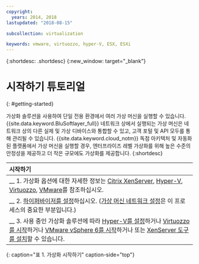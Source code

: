 ```yaml
---
copyright:
  years: 2014, 2018
lastupdated: "2018-08-15"

subcollection: virtualization

keywords: vmware, virtuozzo, hyper-V, ESX, ESXi
---
```


{:shortdesc: .shortdesc}
{:new_window: target="_blank"}

# 시작하기 튜토리얼
{: #getting-started}

가상화 솔루션을 사용하여 단일 전용 환경에서 여러 가상 머신을 실행할 수 있습니다. {{site.data.keyword.BluSoftlayer_full}} 네트워크 상에서 실행되는 가상 머신은 네트워크 상의 다른 실제 및 가상 디바이스와 통합할 수 있고, 고객 포털 및 API 모두를 통해 관리될 수 있습니다. {{site.data.keyword.cloud_notm}} 독점 아키텍처 및 자동화된 플랫폼에서 가상 머신을 실행할 경우, 엔터프라이즈 레벨 가상화를 위해 높은 수준의 안정성을 제공하고 더 작은 규모에도 가상화를 제공합니다.
{:shortdesc}

| 시작하기       |
|:------------------|
| __ 1. 가상화 옵션에 대한 자세한 정보는 [Citrix XenServer](/docs/infrastructure/virtualization?topic=Virtualization-what-is-citrix-xenserver-), [Hyper-V](/docs/infrastructure/virtualization?topic=Virtualization-what-is-hyper-v-), [Virtuozzo](/docs/infrastructure/virtualization?topic=Virtualization-what-is-virtuozzo-), [VMware](/docs/infrastructure/vmware?topic=VMware-getting-started)를 참조하십시오. |
| __ 2. [하이퍼바이저를 설정](/docs/infrastructure/virtualization?topic=Virtualization-setting-up-a-hypervisor)하십시오. ([가상 머신 네트워크 설정](/docs/infrastructure/virtualization?topic=Virtualization-setting-up-a-virtual-machine-network)은 이 프로세스의 중요한 부분입니다.) |
| __ 3. 사용 중인 가상화 솔루션에 따라 [Hyper-V를 설정](/docs/infrastructure/virtualization?topic=Virtualization-setting-up-hyper-v)하거나 [Virtuozzo를 시작](/docs/infrastructure/virtualization?topic=Virtualization-getting-started-with-virtuozzo)하거나 [VMware vSphere 6를 시작](/docs/infrastructure/vmware?topic=VMware-getting-started-with-vmware-vsphere-6)하거나 또는 [XenServer 도구를 설치](/docs/infrastructure/virtualization?topic=Virtualization-installing-xenserver-tools-when-using-linux)할 수 있습니다. |
{: caption="표 1. 가상화 시작하기" caption-side="top"}
